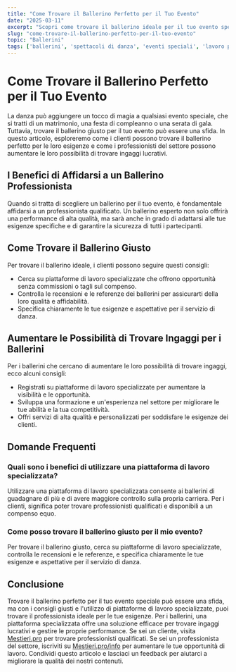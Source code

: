 ```yaml
---
title: "Come Trovare il Ballerino Perfetto per il Tuo Evento"
date: "2025-03-11"
excerpt: "Scopri come trovare il ballerino ideale per il tuo evento speciale e come i professionisti possono aumentare le loro possibilità di trovare ingaggi lucrativi."
slug: "come-trovare-il-ballerino-perfetto-per-il-tuo-evento"
topic: "Ballerini"
tags: ['ballerini', 'spettacoli di danza', 'eventi speciali', 'lavoro per ballerini']
---
```

# Come Trovare il Ballerino Perfetto per il Tuo Evento

La danza può aggiungere un tocco di magia a qualsiasi evento speciale, che si tratti di un matrimonio, una festa di compleanno o una serata di gala. Tuttavia, trovare il ballerino giusto per il tuo evento può essere una sfida. In questo articolo, esploreremo come i clienti possono trovare il ballerino perfetto per le loro esigenze e come i professionisti del settore possono aumentare le loro possibilità di trovare ingaggi lucrativi.

## I Benefici di Affidarsi a un Ballerino Professionista

Quando si tratta di scegliere un ballerino per il tuo evento, è fondamentale affidarsi a un professionista qualificato. Un ballerino esperto non solo offrirà una performance di alta qualità, ma sarà anche in grado di adattarsi alle tue esigenze specifiche e di garantire la sicurezza di tutti i partecipanti.

## Come Trovare il Ballerino Giusto

Per trovare il ballerino ideale, i clienti possono seguire questi consigli:

* Cerca su piattaforme di lavoro specializzate che offrono opportunità senza commissioni o tagli sul compenso.
* Controlla le recensioni e le referenze dei ballerini per assicurarti della loro qualità e affidabilità.
* Specifica chiaramente le tue esigenze e aspettative per il servizio di danza.

## Aumentare le Possibilità di Trovare Ingaggi per i Ballerini

Per i ballerini che cercano di aumentare le loro possibilità di trovare ingaggi, ecco alcuni consigli:

* Registrati su piattaforme di lavoro specializzate per aumentare la visibilità e le opportunità.
* Sviluppa una formazione e un'esperienza nel settore per migliorare le tue abilità e la tua competitività.
* Offri servizi di alta qualità e personalizzati per soddisfare le esigenze dei clienti.

## Domande Frequenti

### Quali sono i benefici di utilizzare una piattaforma di lavoro specializzata?

Utilizzare una piattaforma di lavoro specializzata consente ai ballerini di guadagnare di più e di avere maggiore controllo sulla propria carriera. Per i clienti, significa poter trovare professionisti qualificati e disponibili a un compenso equo.

### Come posso trovare il ballerino giusto per il mio evento?

Per trovare il ballerino giusto, cerca su piattaforme di lavoro specializzate, controlla le recensioni e le referenze, e specifica chiaramente le tue esigenze e aspettative per il servizio di danza.

## Conclusione

Trovare il ballerino perfetto per il tuo evento speciale può essere una sfida, ma con i consigli giusti e l'utilizzo di piattaforme di lavoro specializzate, puoi trovare il professionista ideale per le tue esigenze. Per i ballerini, una piattaforma specializzata offre una soluzione efficace per trovare ingaggi lucrativi e gestire le proprie performance. Se sei un cliente, visita [Mestieri.pro](https://mestieri.pro) per trovare professionisti qualificati. Se sei un professionista del settore, iscriviti su [Mestieri.pro/info](https://mestieri.pro/info) per aumentare le tue opportunità di lavoro. Condividi questo articolo e lasciaci un feedback per aiutarci a migliorare la qualità dei nostri contenuti.